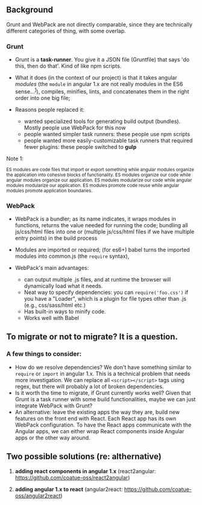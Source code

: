 ## Background

Grunt and WebPack are not directly comparable, since they are technically different categories of thing, with some overlap.

### Grunt

- Grunt is a **task-runner**. You give it a JSON file (Gruntfile) that says 'do this, then do that'. Kind of like npm scripts. 
- What it does (in the context of our project) is that it takes angular *modules* (the `module` in angular 1.x are not really modules in the ES6 sense...<sup>[1](#footnote1)</sup>), compiles, minifies, lints, and concatenates them in the right order into one big file; 

- Reasons people replaced it:
  - wanted specialized tools for generating build output (bundles). Mostly people use WebPack for this now
  - people wanted simpler task runners: these people use npm scripts
  - people wanted more easily-customizable task runners that required fewer plugins: these people switched to **gulp**

<a name="footnote1">Note 1: </a> 

<sup> ES modules are code files that import or export something while angular modules organize the application into cohesive blocks of functionality. ES modules organize our code while angular modules organize our application. ES modules modularize our code while angular modules modularize our application. ES modules promote code reuse while angular modules promote application boundaries. </sup>

### WebPack

- WebPack is a bundler; as its name indicates, it wraps modules in functions, returns the value needed for running the code; bundling all js/css/html files into one or (multiple js/css/html files if we have multiple entry points) in the build process 

- Modules are imported or required; (for es6+) babel turns the imported modules into common.js (the `require` syntax), 


- WebPack's main advantages:
  - can output multiple .js files, and at runtime the browser will dynamically load what it needs. 
  - Neat way to specify dependencies: you can `require('foo.css')` if you have a "Loader", which is a plugin for file types other than .js (e.g., css/sass/html etc.)
  - Has built-in ways to minify code.
  - Works well with Babel


## To migrate or not to migrate? It is a question. 

### A few things to consider: 
- How do we resolve dependencies? We don't have something similar to `require` or `import` in angular 1.x. This is a technical problem that needs more investigation. We can replace all `<script></script>` tags using regex, but there will probably a lot of broken dependencies. 
- Is it worth the time to migrate, if Grunt currently works well? Given that Grunt is a task runner with some build functionalities, maybe we can just integrate WebPack with Grunt? 
- An alternative: leave the existing apps the way they are, build new features on the front end with React. Each React app has its own WebPack configuration. To have the React apps communicate with the Angular apps, we can either wrap React components inside Angular apps or the other way around. 

## Two possible solutions (re: althernative) 
1. **adding react components in angular 1.x**
 (react2angular: https://github.com/coatue-oss/react2angular)

2. **adding angular 1.x to react**
(angular2react: https://github.com/coatue-oss/angular2react)

